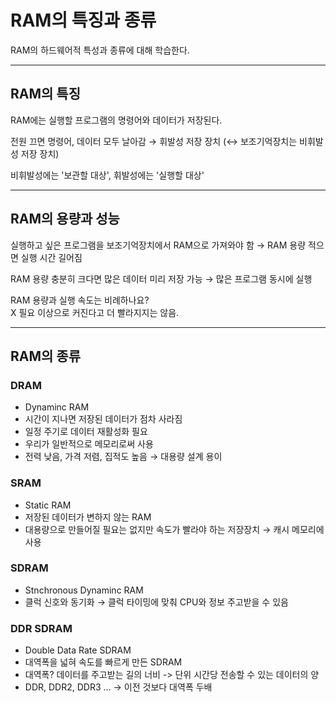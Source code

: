 #  RAM의 특징과 종류
RAM의 하드웨어적 특성과 종류에 대해 학습한다.

---
## RAM의 특징

RAM에는 실행할 프로그램의 명령어와 데이터가 저장된다.

전원 끄면 명령어, 데이터 모두 날아감 → 휘발성 저장 장치
(↔ 보조기억장치는 비휘발성 저장 장치)

비휘발성에는 '보관할 대상', 휘발성에는 '실행할 대상'

---
## RAM의 용량과 성능

실행하고 싶은 프로그램을 보조기억장치에서 RAM으로 가져와야 함
→ RAM 용량 적으면 실행 시간 길어짐

RAM 용량 충분히 크다면 많은 데이터 미리 저장 가능 → 많은 프로그램 동시에 실행

RAM 용량과 실행 속도는 비례하나요?  
X 필요 이상으로 커진다고 더 빨라지지는 않음.

---
## RAM의 종류

### DRAM
  - Dynaminc RAM
  - 시간이 지나면 저장된 데이터가 점차 사라짐
  - 일정 주기로 데이터 재활성화 필요
  - 우리가 일반적으로 메모리로써 사용
  - 전력 낮음, 가격 저렴, 집적도 높음 → 대용량 설계 용이
### SRAM
  - Static RAM
  - 저장된 데이터가 변하지 않는 RAM
  - 대용량으로 만들어질 필요는 없지만 속도가 빨라야 하는 저장장치 → 캐시 메모리에 사용
### SDRAM
  - Stnchronous Dynaminc RAM
  - 클럭 신호와 동기화 → 클럭 타이밍에 맞춰 CPU와 정보 주고받을 수 있음
### DDR SDRAM
  - Double Data Rate SDRAM
  - 대역폭을 넓혀 속도를 빠르게 만든 SDRAM
  - 대역폭? 데이터를 주고받는 길의 너비 -> 단위 시간당 전송할 수 있는 데이터의 양
  - DDR, DDR2, DDR3 … → 이전 것보다 대역폭 두배
